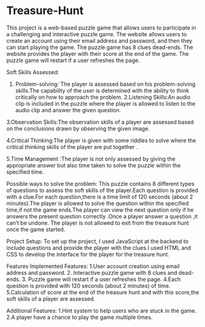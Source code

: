 # Treasure-Hunt
This project is a web-based puzzle game that allows users to participate in a challenging and interactive puzzle game. The website allows users to create an account using their email address and password, and then they can start playing the game. The puzzle game has 8 clues  dead-ends.
  The website provides the player with their score at the end of the game. The puzzle game will restart  if a user refreshes the page.

  Soft Skills Assessed:
1. Problem-solving:`The player is assessed based on his problem-solving skills.The capability of the user is determined with the ability to think critically on how to approach the problem.
2.Listening Skills:An audio clip is included in the puzzle where the player is allowed to listen to the audio clip and answer the given question.

3.Observation Skills:The observation skills of a player are assessed based on the conclusions drawn by observing the given image.

4.Critical Thinking:The player is given with some riddles to solve where the critical thinking skills of the player are put together .

5.Time Management :The player is not only assessed by giving the appropriate answer but also time taken to solve the puzzle within the specified time.

Possible ways to solve the problem:
This puzzle contains 8 different types of questions to assess the soft skills of the player.Each question is provided with a clue.For each question,there is a time limit of 120 seconds (about 2 minutes).The player is allowed to solve the question within the specified time,if not the game ends.The player can view the next question only if he answers the present question correctly .Once a player answer a question ,it can’t be undone. The player is not allowed to exit from the treasure hunt once the game started.

Project Setup:
To set up the project, I used JavaScript at the backend to include questions and provide the player with the clues.I used HTML and CSS to develop the interface for the player for the treasure hunt.

Features
Implemented Features:
1.User account creation using email address and password.
2. Interactive puzzle game with 8 clues and  dead-ends.
3. Puzzle game will restart  if a user refreshes the page.
4.Each question is provided with 120 seconds (about 2 minutes) of time.
5.Calculation of score at the end of the treasure hunt and with this score,the soft skills of a player are assessed.  

Additional Features:
1.Hint system to help users who are stuck in the game.
2.A player have a chance to play the game multiple times.




 



